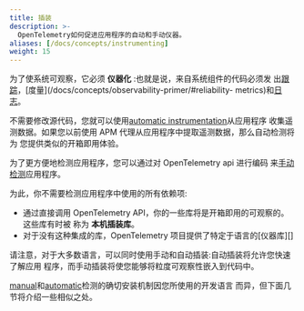 ```yaml
---
title: 插装
description: >-
  OpenTelemetry如何促进应用程序的自动和手动仪器。
aliases: [/docs/concepts/instrumenting]
weight: 15
---
```


为了使系统可观察，它必须 **仪器化** :也就是说，来自系统组件的代码必须发
出[跟踪](/docs/concepts/observability-primer/#distributed-traces)，[度量](/docs/concepts/observability-primer/#reliability-
metrics)和[日志](/docs/concepts/observability-primer/#logs)。

不需要修改源代码，您就可以使用[automatic instrumentation](automatic/)从应用程序
收集遥测数据。如果您以前使用 APM 代理从应用程序中提取遥测数据，那么自动检测将为
您提供类似的开箱即用体验。

为了更方便地检测应用程序，您可以通过对 OpenTelemetry api 进行编码
来[手动检测](manual/manual)应用程序。

为此，你不需要检测应用程序中使用的所有依赖项:

- 通过直接调用 OpenTelemetry API，你的一些库将是开箱即用的可观察的。这些库有时被
  称为 **本机插装库**。
- 对于没有这种集成的库，OpenTelemetry 项目提供了特定于语言的[仪器库][]

请注意，对于大多数语言，可以同时使用手动和自动插装:自动插装将允许您快速了解应用
程序，而手动插装将使您能够将粒度可观察性嵌入到代码中。

[manual](manual/)和[automatic](automatic/)检测的确切安装机制因您所使用的开发语言
而异，但下面几节将介绍一些相似之处。

[工具库]: /docs/specs/otel/overview/#instrumentation-libraries
